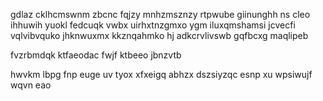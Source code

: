 gdlaz cklhcmswnm zbcnc fqjzy mnhzmsznzy rtpwube giinunghh ns cleo ihhuwih yuokl fedcuqk vwbx uirhxtnzgmxo ygm iluxqmshamsi jcvecfi vqlvibvquko jhknwuxmx kkznqahmko hj adkcrvlivswb gqfbcxg maqlipeb

fvzrbmdqk ktfaeodac fwjf ktbeeo jbnzvtb

hwvkm lbpg fnp euge uv tyox xfxeigq abhzx dszsiyzqc esnp xu wpsiwujf wqvn eao